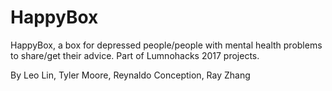 # HappyBox

HappyBox, a box for depressed people/people with mental health problems to share/get their advice.
Part of Lumnohacks 2017 projects.



By Leo Lin, Tyler Moore, Reynaldo Conception, Ray Zhang
